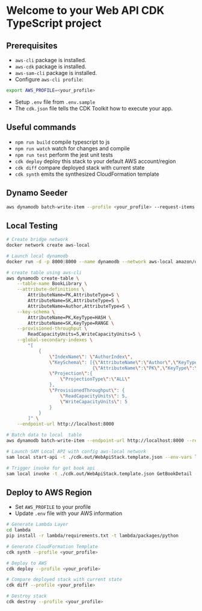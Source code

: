 # Welcome to your Web API CDK TypeScript project

## Prerequisites

-   `aws-cli` package is installed.
-   `aws-cdk` package is installed.
-   `aws-sam-cli` package is installed.
-   Configure `aws-cli profile`:

```bash
export AWS_PROFILE=<your_profile>
```

-   Setup `.env` file from `.env.sample`
-   The `cdk.json` file tells the CDK Toolkit how to execute your app.

## Useful commands

-   `npm run build` compile typescript to js
-   `npm run watch` watch for changes and compile
-   `npm run test` perform the jest unit tests
-   `cdk deploy` deploy this stack to your default AWS account/region
-   `cdk diff` compare deployed stack with current state
-   `cdk synth` emits the synthesized CloudFormation template

## Dynamo Seeder

```bash
aws dynamodb batch-write-item --profile <your_profile> --request-items file://./seeder/data-population.json
```

## Local Testing

```bash
# Create bridge network
docker network create aws-local
```

```bash
# Launch local dynamodb
docker run -d -p 8000:8000 --name dynamodb --network aws-local amazon/dynamodb-local
```

```bash
# create table using aws-cli
aws dynamodb create-table \
    --table-name BookLibrary \
    --attribute-definitions \
        AttributeName=PK,AttributeType=S \
        AttributeName=SK,AttributeType=S \
		AttributeName=Author,AttributeType=S \
    --key-schema \
        AttributeName=PK,KeyType=HASH \
        AttributeName=SK,KeyType=RANGE \
    --provisioned-throughput \
        ReadCapacityUnits=5,WriteCapacityUnits=5 \
	--global-secondary-indexes \
        "[
            {
                \"IndexName\": \"AuthorIndex\",
                \"KeySchema\": [{\"AttributeName\":\"Author\",\"KeyType\":\"HASH\"},
                                {\"AttributeName\":\"PK\",\"KeyType\":\"RANGE\"}],
                \"Projection\":{
                    \"ProjectionType\":\"ALL\"
                },
                \"ProvisionedThroughput\": {
                    \"ReadCapacityUnits\": 5,
                    \"WriteCapacityUnits\": 5
                }
            }
        ]" \
	--endpoint-url http://localhost:8000
```

```bash
# Batch data to local  table
aws dynamodb batch-write-item --endpoint-url http://localhost:8000 --request-items file://./seeder/data-population.json
```

```bash
# Launch SAM Local API with config aws-local network
sam local start-api -t ./cdk.out/WebApiStack.template.json --env-vars lambda/test/env/local.json --docker-network aws-local
```

```bash
# Trigger invoke for get book api
sam local invoke -t ./cdk.out/WebApiStack.template.json GetBookDetail --env-vars lambda/test/env/local.json -e lambda/test/event/get-books-event.json --docker-network aws-local
```

## Deploy to AWS Region

-   Set `AWS_PROFILE` to your profile
-   Update `.env` file with your AWS information

```bash
# Generate Lambda Layer
cd lambda
pip install -r lambda/requirements.txt -t lambda/packages/python
```

```bash
# Generate CloudFormation Template
cdk synth --profile <your_profile>
```

```bash
# Deploy to AWS
cdk deploy --profile <your_profile>
```

```bash
# Compare deployed stack with current state
cdk diff --profile <your_profile>
```

```bash
# Destroy stack
cdk destroy --profile <your_profile>
```
